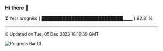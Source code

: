 ### Hi there 👋

⏳ Year progress { ███████████████████████████▁▁▁ } 92.81 %

---

⏰ Updated on Tue, 05 Dec 2023 18:19:39 GMT

![Progress Bar CI](https://github.com/liununu/liununu/workflows/Progress%20Bar%20CI/badge.svg)
